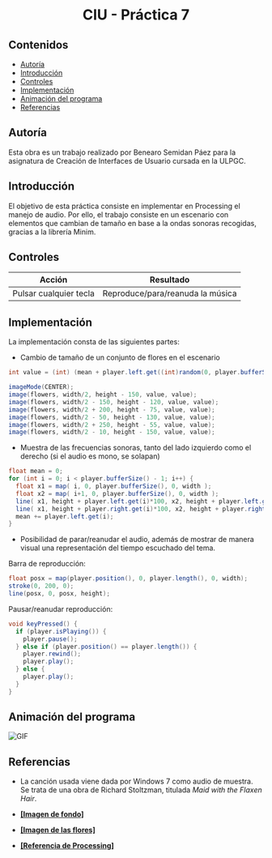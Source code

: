 # <center>CIU - Práctica 7</center>

## Contenidos

* [Autoría](#autoría)
* [Introducción](#introducción)
* [Controles](#controles)
* [Implementación](#implementación)
* [Animación del programa](#animación-del-programa)
* [Referencias](#referencias)

## Autoría

Esta obra es un trabajo realizado por Benearo Semidan Páez para la asignatura de Creación de Interfaces de Usuario cursada en la ULPGC.

## Introducción

El objetivo de esta práctica consiste en implementar en Processing el manejo de audio. Por ello, el trabajo consiste en un escenario con elementos que cambian de tamaño en base a la ondas sonoras recogidas, gracias a la librería Minim.

## Controles

| Acción | Resultado |
| -- | -- |
| Pulsar cualquier tecla | Reproduce/para/reanuda la música |

## Implementación

La implementación consta de las siguientes partes:

* Cambio de tamaño de un conjunto de flores en el escenario

```java
int value = (int) (mean + player.left.get((int)random(0, player.bufferSize()-1))*100);

imageMode(CENTER);
image(flowers, width/2, height - 150, value, value);
image(flowers, width/2 - 150, height - 120, value, value);
image(flowers, width/2 + 200, height - 75, value, value);
image(flowers, width/2 - 50, height - 130, value, value);
image(flowers, width/2 + 250, height - 55, value, value);
image(flowers, width/2 - 10, height - 150, value, value);
```

* Muestra de las frecuencias sonoras, tanto del lado izquierdo como el derecho (si el audio es mono, se solapan)

```java
float mean = 0;
for (int i = 0; i < player.bufferSize() - 1; i++) {
  float x1 = map( i, 0, player.bufferSize(), 0, width );
  float x2 = map( i+1, 0, player.bufferSize(), 0, width );
  line( x1, height + player.left.get(i)*100, x2, height + player.left.get(i+1)*100 );
  line( x1, height + player.right.get(i)*100, x2, height + player.right.get(i+1)*100 );
  mean += player.left.get(i);
}
```

* Posibilidad de parar/reanudar el audio, además de mostrar de manera visual una representación del tiempo escuchado del tema.

Barra de reproducción:
```java
float posx = map(player.position(), 0, player.length(), 0, width);
stroke(0, 200, 0);
line(posx, 0, posx, height);
```

Pausar/reanudar reproducción:

```java
void keyPressed() {
  if (player.isPlaying()) {
    player.pause();
  } else if (player.position() == player.length()) {
    player.rewind();
    player.play();
  } else {
    player.play();
  }
}
```

## Animación del programa

![GIF](animation/animation.gif)

## Referencias

- La canción usada viene dada por Windows 7 como audio de muestra. Se trata de una obra de Richard Stoltzman, titulada <i>Maid with the Flaxen Hair</i>.

- <b>[[Imagen de fondo]](https://analiticapublica.es/wp-content/uploads/2015/05/campo-verde-intenso-768x576.jpg)</b>

- <b>[[Imagen de las flores]](http://ekladata.com/91-YGzZuMngr_DPKq2utzHMXXUI@500x568.png)</b>

- <b>[[Referencia de Processing]](https://processing.org/reference/)</b>
